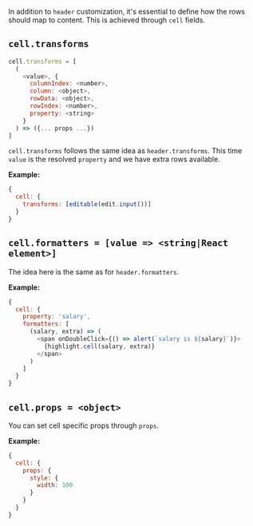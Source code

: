 In addition to `header` customization, it's essential to define how the rows should map to content. This is achieved through `cell` fields.

## **`cell.transforms`**

```javascript
cell.transforms = [
  (
    <value>, {
      columnIndex: <number>,
      column: <object>,
      rowData: <object>,
      rowIndex: <number>,
      property: <string>
    }
  ) => ({... props ...})
]
```

`cell.transforms` follows the same idea as `header.transforms`. This time `value` is the resolved `property` and we have extra rows available.

**Example:**

```javascript
{
  cell: {
    transforms: [editable(edit.input())]
  }
}
```

## **`cell.formatters = [value => <string|React element>]`**

The idea here is the same as for `header.formatters`.

**Example:**

```javascript
{
  cell: {
    property: 'salary',
    formatters: [
      (salary, extra) => (
        <span onDoubleClick={() => alert(`salary is ${salary}`)}>
          {highlight.cell(salary, extra)}
        </span>
      )
    ]
  }
}
```

## **`cell.props = <object>`**

You can set cell specific props through `props`.

**Example:**

```javascript
{
  cell: {
    props: {
      style: {
        width: 100
      }
    }
  }
}
```
